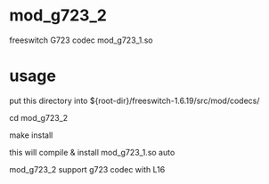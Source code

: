 # mod_g723_2
freeswitch G723 codec mod_g723_1.so

# usage
put this directory into ${root-dir}/freeswitch-1.6.19/src/mod/codecs/

cd mod_g723_2

make install

this will compile & install mod_g723_1.so auto

mod_g723_2 support g723 codec with L16

